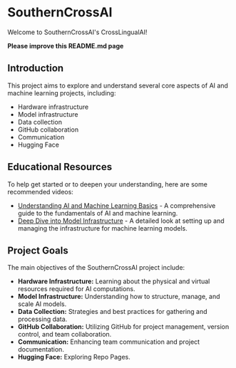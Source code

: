 # SouthernCrossAI

Welcome to SouthernCrossAI's CrossLingualAI! 

**Please improve this README.md page**

## Introduction

This project aims to explore and understand several core aspects of AI and machine learning projects, including:

- Hardware infrastructure
- Model infrastructure
- Data collection
- GitHub collaboration
- Communication
- Hugging Face
  
## Educational Resources

To help get started or to deepen your understanding, here are some recommended videos:

- [Understanding AI and Machine Learning Basics](https://www.youtube.com/watch?v=kCc8FmEb1nY) - A comprehensive guide to the fundamentals of AI and machine learning.
- [Deep Dive into Model Infrastructure](https://www.youtube.com/watch?v=ISNdQcPhsts) - A detailed look at setting up and managing the infrastructure for machine learning models.

## Project Goals

The main objectives of the SouthernCrossAI project include:

- **Hardware Infrastructure:** Learning about the physical and virtual resources required for AI computations.
- **Model Infrastructure:** Understanding how to structure, manage, and scale AI models.
- **Data Collection:** Strategies and best practices for gathering and processing data.
- **GitHub Collaboration:** Utilizing GitHub for project management, version control, and team collaboration.
- **Communication:** Enhancing team communication and project documentation.
- **Hugging Face:** Exploring Repo Pages.


